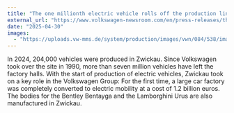 ```yaml
---
title: "The one millionth electric vehicle rolls off the production line at the Volkswagen plant in Zwickau"
external_url: "https://www.volkswagen-newsroom.com/en/press-releases/the-one-millionth-electric-vehicle-rolls-off-the-production-line-at-the-volkswagen-plant-in-zwickau-19242"
date: "2025-04-30"
images:
  - "https://uploads.vw-mms.de/system/production/images/vwn/084/538/images/fffe78ffc004e6734c39d6c76f372383e4fd7223/DB2025AL00106_web_1600.jpg?1746003149"
---
```


In 2024, 204,000 vehicles were produced in Zwickau. Since Volkswagen took over the site in 1990, more than seven million vehicles have left the factory halls. With the start of production of electric vehicles, Zwickau took on a key role in the Volkswagen Group: For the first time, a large car factory was completely converted to electric mobility at a cost of 1.2 billion euros. The bodies for the Bentley Bentayga and the Lamborghini Urus are also manufactured in Zwickau.